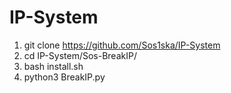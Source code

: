 # IP-System
1. git clone https://github.com/Sos1ska/IP-System
2. cd IP-System/Sos-BreakIP/
3. bash install.sh
4. python3 BreakIP.py

